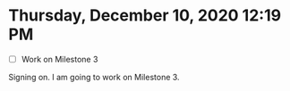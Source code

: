 # Thursday, December 10, 2020 12:19 PM
- [ ] Work on Milestone 3

Signing on. I am going to work on Milestone 3.

